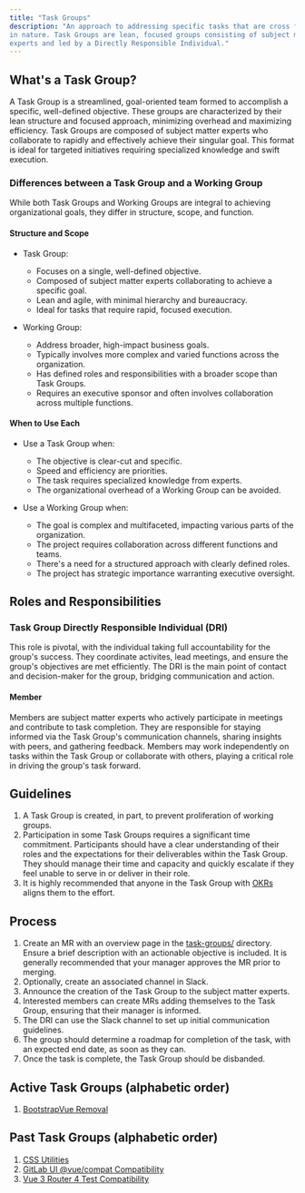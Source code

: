 ```yaml
---
title: "Task Groups"
description: "An approach to addressing specific tasks that are cross functional
in nature. Task Groups are lean, focused groups consisting of subject matter
experts and led by a Directly Responsible Individual."
---
```


## What's a Task Group?

A Task Group is a streamlined, goal-oriented team formed to accomplish a
specific, well-defined objective. These groups are characterized by their lean
structure and focused approach, minimizing overhead and maximizing efficiency.
Task Groups are composed of subject matter experts who collaborate to rapidly
and effectively achieve their singular goal. This format is ideal for targeted
initiatives requiring specialized knowledge and swift execution.

### Differences between a Task Group and a Working Group

While both Task Groups and Working Groups are integral to achieving
organizational goals, they differ in structure, scope, and function.

#### Structure and Scope

- Task Group:
  - Focuses on a single, well-defined objective.
  - Composed of subject matter experts collaborating to achieve a specific
      goal.
  - Lean and agile, with minimal hierarchy and bureaucracy.
  - Ideal for tasks that require rapid, focused execution.

- Working Group:
  - Address broader, high-impact business goals.
  - Typically involves more complex and varied functions across the
      organization.
  - Has defined roles and responsibilities with a broader scope than Task
      Groups.
  - Requires an executive sponsor and often involves collaboration across multiple functions.

#### When to Use Each

- Use a Task Group when:
  - The objective is clear-cut and specific.
  - Speed and efficiency are priorities.
  - The task requires specialized knowledge from experts.
  - The organizational overhead of a Working Group can be avoided.

- Use a Working Group when:
  - The goal is complex and multifaceted, impacting various parts of the
      organization.
  - The project requires collaboration across different functions and teams.
  - There's a need for a structured approach with clearly defined roles.
  - The project has strategic importance warranting executive oversight.

## Roles and Responsibilities

### Task Group Directly Responsible Individual (DRI)

This role is pivotal, with the individual taking full accountability for the
group's success. They coordinate activites, lead meetings, and ensure the
group's objectives are met efficiently. The DRI is the main point of contact and
decision-maker for the group, bridging communication and action.

#### Member

Members are subject matter experts who actively participate in meetings and
contribute to task completion. They are responsible for staying informed via the
Task Group's communication channels, sharing insights with peers, and gathering
feedback. Members may work independently on tasks within the Task Group or
collaborate with others, playing a critical role in driving the group's
task forward.

## Guidelines

1. A Task Group is created, in part, to prevent proliferation of working groups.
1. Participation in some Task Groups requires a significant time commitment.
   Participants should have a clear understanding of their roles and the
   expectations for their deliverables within the Task Group. They should manage
   their time and capacity and quickly escalate if they feel unable to serve in
   or deliver in their role.
1. It is highly recommended that anyone in the Task Group with [OKRs](/company/okrs/) aligns them to the effort.

## Process

1. Create an MR with an overview page in the [task-groups/](task-groups/)
   directory. Ensure a brief description with an actionable objective is
   included. It is generally recommended that your manager approves the MR prior
   to merging.
1. Optionally, create an associated channel in Slack.
1. Announce the creation of the Task Group to the subject matter
   experts.
1. Interested members can create MRs adding themselves to the Task Group,
   ensuring that their manager is informed.
1. The DRI can use the Slack channel to set up initial communication
   guidelines.
1. The group should determine a roadmap for completion of the task, with an expected end date, as soon as
   they can.
1. Once the task is complete, the Task Group should be disbanded.

## Active Task Groups (alphabetic order)

1. [BootstrapVue Removal](bootstrap-vue-removal/)

## Past Task Groups (alphabetic order)

1. [CSS Utilities](css-utils/)
1. [GitLab UI @vue/compat Compatibility](gitlab-ui-vue-compat/)
1. [Vue 3 Router 4 Test Compatibility](vue3-router4-tests/)
